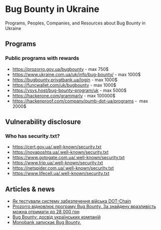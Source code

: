 # Bug Bounty in Ukraine
Programs, Peoples, Companies, and Resources about Bug Bounty in Ukraine

## Programs

### Public programs with rewards

- https://prozorro.gov.ua/bugbounty  - max 750$
- https://www.ukraine.com.ua/uk/info/bug-bounty/ - max 1000$
- https://bugbounty.privatbank.ua/login - max 1000$
- https://funcwallet.com/uk/bugbounty - max 1000$
- https://vsys.host/bug-bounty-program/uk - max 5000$
- https://hackerone.com/grammarly - max 100000$
- https://hackenproof.com/company/pumb-dot-ua/programs -  max 2000$

## Vulnerability disclosure

### Who has security.txt?

- https://cert.gov.ua/.well-known/security.txt
- https://novaposhta.ua/.well-known/security.txt
- https://www.gotogate.com.ua/.well-known/security.txt
- https://www.trip.ua/.well-known/security.txt
- https://netspider.com.ua/.well-known/security.txt
- https://www.lifecell.ua/.well-known/security.txt


## Articles & news

- [Як тестували систему забезпечення війська DOT-Chain](https://dev.ua/news/yak-testuvaly-dot-chain)
- [Prozorro відновлює програму Bug Bounty. За знайдену вразливість можна отримати до 28 000 грн](https://dev.ua/news/prozorro-oholoshuie-bug-bounty-1692190358)
- [Bug Bounty: досвід українських компаній](https://smarttender.biz/blog/view/bug-bounty-dosvid-ukrayinskih-kompaniy/)
- [Monobank запускає Bug Bounty.](https://dou.ua/lenta/news/bug-bounty-by-mono/)
